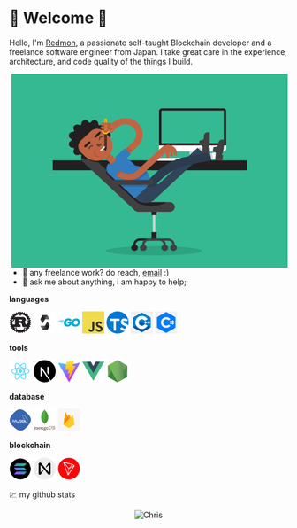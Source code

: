 # 👋 Welcome 👋
Hello, I'm [Redmon](https://#/), a passionate self-taught Blockchain developer and a freelance software engineer from Japan. 
I take great care in the experience, architecture, and code quality of the things I build.

<img align="right" alt="GIF" src="assets/logo.gif?raw=true" width="500" height="350" />
  
- 💼 any freelance work? do reach, [email](ny581383@gmail.com) :)
- 💬 ask me about anything, i am happy to help;

**languages**  

<code><img height="40" src="https://raw.githubusercontent.com/github/explore/80688e429a7d4ef2fca1e82350fe8e3517d3494d/topics/rust/rust.png"></code>
<code><img height="40" src="assets/logo/solidity.png"></code>
<code><img height="40" src="assets/logo/go.png"></code>
<code><img height="40" src="https://raw.githubusercontent.com/github/explore/80688e429a7d4ef2fca1e82350fe8e3517d3494d/topics/javascript/javascript.png"></code>
<code><img height="40" src="assets/logo/ts.png"></code>
<code><img height="40" src="assets/logo/c++.png"></code>
<code><img height="40" src="assets/logo/c%23.png"></code>


**tools**  

<code><img height="40" src="https://raw.githubusercontent.com/github/explore/80688e429a7d4ef2fca1e82350fe8e3517d3494d/topics/react/react.png"></code>
<code><img height="40" src="assets/logo/next.png"></code>
<code><img height="40" src="assets/logo/vite.png"></code>
<code><img height="40" src="https://raw.githubusercontent.com/github/explore/80688e429a7d4ef2fca1e82350fe8e3517d3494d/topics/vue/vue.png"></code>
<code><img height="40" src="https://raw.githubusercontent.com/github/explore/80688e429a7d4ef2fca1e82350fe8e3517d3494d/topics/nodejs/nodejs.png"></code>

**database**

<code><img height="40" src="assets/logo/mysql.png"></code>
<code><img height="40" src="assets/logo/mongodb.png"></code>
<code><img height="40" src="assets/logo/firebase.png"></code>

**blockchain**

<code><img height="40" src="assets/logo/solana.png"></code>
<code><img height="40" src="assets/logo/near.png"></code>
<code><img height="40" src="assets/logo/tron.png"></code>


📈 my github stats

<p align="center"> <img src="https://github-readme-stats.vercel.app/api?username=Redmon540&show_icons=true&theme=gotham" alt="Chris" />
